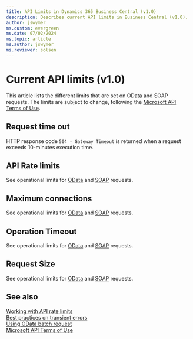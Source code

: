 ```yaml
---
title: API Limits in Dynamics 365 Business Central (v1.0)
description: Describes current API limits in Business Central (v1.0).
author: jswymer
ms.custom: evergreen
ms.date: 07/02/2024
ms.topic: article
ms.author: jswymer
ms.reviewer: solsen
---
```


# Current API limits (v1.0)

This article lists the different limits that are set on OData and SOAP requests. The limits are subject to change, following the [Microsoft API Terms of Use](/legal/microsoft-apis/terms-of-use).

## Request time out

HTTP response code `504 - Gateway Timeout` is returned when a request exceeds 10-minutes execution time.

## API Rate limits

See operational limits for [OData](../../administration/operational-limits-online.md#ODataServices) and [SOAP](../../administration/operational-limits-online.md#SOAPServices) requests.


## Maximum connections

See operational limits for [OData](../../administration/operational-limits-online.md#ODataServices) and [SOAP](../../administration/operational-limits-online.md#SOAPServices) requests.

## Operation Timeout

See operational limits for [OData](../../administration/operational-limits-online.md#ODataServices) and [SOAP](../../administration/operational-limits-online.md#SOAPServices) requests.

## Request Size

See operational limits for [OData](../../administration/operational-limits-online.md#ODataServices) and [SOAP](../../administration/operational-limits-online.md#SOAPServices) requests.


## See also

[Working with API rate limits](dynamics-rate-limits.md)  
[Best practices on transient errors](/azure/architecture/best-practices/transient-faults)  
[Using OData batch request](/openspecs/windows_protocols/ms-odata/dd99aa5c-d81e-4eac-9e07-039491356bf6)  
[Microsoft API Terms of Use](/legal/microsoft-apis/terms-of-use)